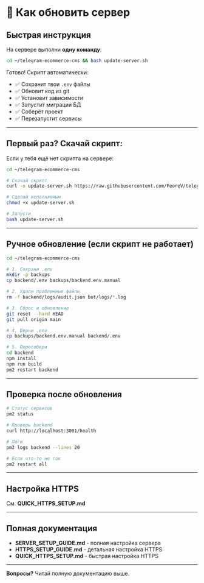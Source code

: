 # 🔄 Как обновить сервер

## Быстрая инструкция

На сервере выполни **одну команду**:

```bash
cd ~/telegram-ecommerce-cms && bash update-server.sh
```

Готово! Скрипт автоматически:
- ✅ Сохранит твои `.env` файлы
- ✅ Обновит код из git
- ✅ Установит зависимости
- ✅ Запустит миграции БД
- ✅ Соберёт проект
- ✅ Перезапустит сервисы

---

## Первый раз? Скачай скрипт:

Если у тебя ещё нет скрипта на сервере:

```bash
cd ~/telegram-ecommerce-cms

# Скачай скрипт
curl -o update-server.sh https://raw.githubusercontent.com/FeoreV/telegram-ecommerce-cms/main/update-server.sh

# Сделай исполняемым
chmod +x update-server.sh

# Запусти
bash update-server.sh
```

---

## Ручное обновление (если скрипт не работает)

```bash
cd ~/telegram-ecommerce-cms

# 1. Сохрани .env
mkdir -p backups
cp backend/.env backups/backend.env.manual

# 2. Удали проблемные файлы
rm -f backend/logs/audit.json bot/logs/*.log

# 3. Сброс и обновление
git reset --hard HEAD
git pull origin main

# 4. Верни .env
cp backups/backend.env.manual backend/.env

# 5. Пересобери
cd backend
npm install
npm run build
pm2 restart backend
```

---

## Проверка после обновления

```bash
# Статус сервисов
pm2 status

# Проверь backend
curl http://localhost:3001/health

# Логи
pm2 logs backend --lines 20

# Если что-то не так
pm2 restart all
```

---

## Настройка HTTPS

См. **QUICK_HTTPS_SETUP.md**

---

## Полная документация

- **SERVER_SETUP_GUIDE.md** - полная настройка сервера
- **HTTPS_SETUP_GUIDE.md** - детальная настройка HTTPS
- **QUICK_HTTPS_SETUP.md** - быстрая настройка HTTPS

---

**Вопросы?** Читай полную документацию выше.

